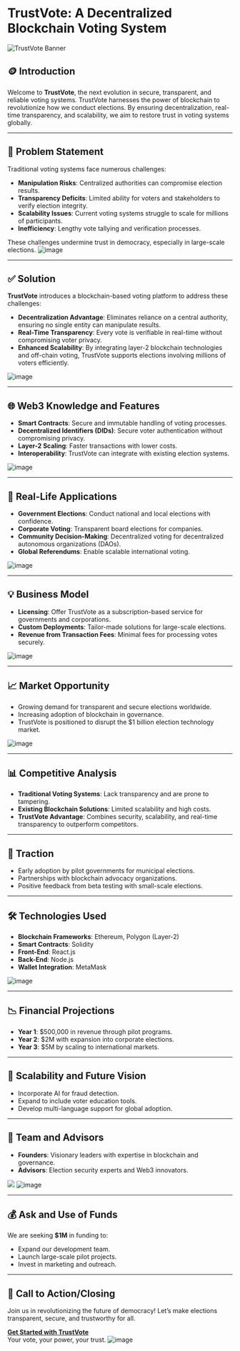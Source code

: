 # TrustVote: A Decentralized Blockchain Voting System

![TrustVote Banner](https://github.com/user-attachments/assets/c45204f8-b94d-4689-bbfb-e8a5e891cebe)

## 🪙 Introduction

Welcome to **TrustVote**, the next evolution in secure, transparent, and reliable voting systems. TrustVote harnesses the power of blockchain to revolutionize how we conduct elections. By ensuring decentralization, real-time transparency, and scalability, we aim to restore trust in voting systems globally.

---

## 🚨 Problem Statement

Traditional voting systems face numerous challenges:
- **Manipulation Risks**: Centralized authorities can compromise election results.
- **Transparency Deficits**: Limited ability for voters and stakeholders to verify election integrity.
- **Scalability Issues**: Current voting systems struggle to scale for millions of participants.
- **Inefficiency**: Lengthy vote tallying and verification processes.

These challenges undermine trust in democracy, especially in large-scale elections.
![image](https://github.com/user-attachments/assets/f45ea400-3766-4bc0-b0b8-037c228c5ff9)

---

## ✅ Solution

**TrustVote** introduces a blockchain-based voting platform to address these challenges:
- **Decentralization Advantage**: Eliminates reliance on a central authority, ensuring no single entity can manipulate results.
- **Real-Time Transparency**: Every vote is verifiable in real-time without compromising voter privacy.
- **Enhanced Scalability**: By integrating layer-2 blockchain technologies and off-chain voting, TrustVote supports elections involving millions of voters efficiently.

![image](https://github.com/user-attachments/assets/d68fc1c7-4aaf-460b-8dc8-78c9fc8a8477)


---

## 🌐 Web3 Knowledge and Features

- **Smart Contracts**: Secure and immutable handling of voting processes.
- **Decentralized Identifiers (DIDs)**: Secure voter authentication without compromising privacy.
- **Layer-2 Scaling**: Faster transactions with lower costs.
- **Interoperability**: TrustVote can integrate with existing election systems.

![image](https://github.com/user-attachments/assets/c821ce1a-d20d-434d-963e-333ecbf06007)

---

## 🌟 Real-Life Applications

- **Government Elections**: Conduct national and local elections with confidence.
- **Corporate Voting**: Transparent board elections for companies.
- **Community Decision-Making**: Decentralized voting for decentralized autonomous organizations (DAOs).
- **Global Referendums**: Enable scalable international voting.

![image](https://github.com/user-attachments/assets/c523611c-f267-4721-846d-fb8265b883f7)

---

## 💡 Business Model

- **Licensing**: Offer TrustVote as a subscription-based service for governments and corporations.
- **Custom Deployments**: Tailor-made solutions for large-scale elections.
- **Revenue from Transaction Fees**: Minimal fees for processing votes securely.

![image](https://github.com/user-attachments/assets/ce0a2de8-bf05-4599-91b4-f716fdf10977)

---

## 📈 Market Opportunity

- Growing demand for transparent and secure elections worldwide.
- Increasing adoption of blockchain in governance.
- TrustVote is positioned to disrupt the $1 billion election technology market.

![image](https://github.com/user-attachments/assets/69183fd4-93a7-4cfd-8615-2b4cbc801448)

---

## 📊 Competitive Analysis

- **Traditional Voting Systems**: Lack transparency and are prone to tampering.
- **Existing Blockchain Solutions**: Limited scalability and high costs.
- **TrustVote Advantage**: Combines security, scalability, and real-time transparency to outperform competitors.

---

## 🚀 Traction

- Early adoption by pilot governments for municipal elections.
- Partnerships with blockchain advocacy organizations.
- Positive feedback from beta testing with small-scale elections.

---

## 🛠 Technologies Used

- **Blockchain Frameworks**: Ethereum, Polygon (Layer-2)
- **Smart Contracts**: Solidity
- **Front-End**: React.js
- **Back-End**: Node.js
- **Wallet Integration**: MetaMask

![image](https://github.com/user-attachments/assets/6ef5eaae-dfa7-4d4a-8e4f-583825c514cf)

---

## 📉 Financial Projections

- **Year 1**: $500,000 in revenue through pilot programs.
- **Year 2**: $2M with expansion into corporate elections.
- **Year 3**: $5M by scaling to international markets.

---

## 🌱 Scalability and Future Vision

- Incorporate AI for fraud detection.
- Expand to include voter education tools.
- Develop multi-language support for global adoption.

---

## 👥 Team and Advisors

- **Founders**: Visionary leaders with expertise in blockchain and governance.
- **Advisors**: Election security experts and Web3 innovators.

![](https://github.com/chemist-god)
![image](https://github.com/user-attachments/assets/18ac0b6d-d135-477d-8c2a-9f35686ef8fc)


---

## 💰 Ask and Use of Funds

We are seeking **$1M** in funding to:
- Expand our development team.
- Launch large-scale pilot projects.
- Invest in marketing and outreach.

---

## 🤝 Call to Action/Closing

Join us in revolutionizing the future of democracy! Let’s make elections transparent, secure, and trustworthy for all.

**[Get Started with TrustVote](#)**  
Your vote, your power, your trust. ![image](https://github.com/user-attachments/assets/a63ad76f-a350-44b0-a210-125ec3dcec46)


